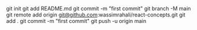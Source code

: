 git init
git add README.md
git commit -m "first commit"
git branch -M main
git remote add origin git@github.com:wassimrahali/react-concepts.git
git add .
git commit -m "first commit"
git push -u origin main
